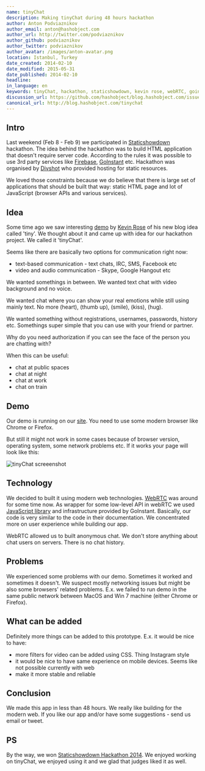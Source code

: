 ```yaml
---
name: tinyChat
description: Making tinyChat during 48 hours hackathon
author: Anton Podviaznikov
author_email: anton@hashobject.com
author_url: http://twitter.com/podviaznikov
author_github: podviaznikov
author_twitter: podviaznikov
author_avatar: /images/anton-avatar.png
location: Istanbul, Turkey
date_created: 2014-02-10
date_modified: 2015-05-31
date_published: 2014-02-10
headline:
in_language: en
keywords: tinyChat, hackathon, staticshowdown, kevin rose, webRTC, goinstant, divshot
discussion_url: https://github.com/hashobject/blog.hashobject.com/issues/13
canonical_url: http://blog.hashobject.com/tinychat
---
```

## Intro

Last weekend (Feb 8 - Feb 9) we participated in [Staticshowdown](http://staticshowdown.com) hackathon.
The idea behind the hackathon was to build HTML application that doesn't require server code. According to the rules
it was possible to use 3rd party services like [Firebase](http://firebase.com), [GoInstant](http://goinstant.com) etc. Hackathon was organised by [Divshot](http://divshot.io) who provided hosting for static resources.

We loved those constraints because we do believe that there is large set of applications that should be built
that way: static HTML page and lot of JavaScript (browser APIs and various services).



## Idea

Some time ago we saw interesting [demo](https://www.youtube.com/watch?v=N6UW0JY5PUs) by [Kevin Rose](http://twitter.com/kevinrose) of his new blog idea called 'tiny'. We thought about it and came up with idea for
our hackathon project. We called it 'tinyChat'.

Seems like there are basically two options for communication right now:

  * text-based communication - text chats, IRC, SMS, Facebook etc
  * video and audio communication - Skype, Google Hangout etc


We wanted somethings in between. We wanted text chat with video background and no voice.

We wanted chat where you can show your real emotions while still using mainly text. No more (heart), (thumb up), (smile), (kiss), (hug).

We wanted something without registrations, usernames, passwords, history etc. Somethings super simple that you
can use with your friend or partner.

Why do you need authorization if you can see the face of the person you are chatting with?

When this can be useful:

  * chat at public spaces
  * chat at night
  * chat at work
  * chat on train


## Demo

Our demo is running on our [site](http://chat.hashobject.com/). You need to use some modern browser like Chrome or Firefox.

But still it might not work in some cases because of browser version, operating system, some network problems etc. If it works your page will look like this:

![tinyChat screeenshot](/images/tinychat-screen.jpg)


## Technology

We decided to built it using modern web technologies. [WebRTC](http://webrtc.org) was around for some time now.
As wrapper for some low-level API in webRTC we used [JavaScript library](https://developers.goinstant.com/v1/widgets/audio_and_video/index.html)
and infrastructure provided by GoInstant. Basically, our code is very similar to the code in their documentation.
We concentrated more on user experience while building our app.

WebRTC allowed us to built anonymous chat. We don't store anything about chat users on servers. There is no chat history.


## Problems

We experienced some problems with our demo. Sometimes it worked and sometimes it doesn't. We suspect mostly networking issues but might be also some browsers' related problems. E.x. we failed to run demo in the same public network between MacOS and Win 7 machine (either Chrome or Firefox).



## What can be added

Definitely more things can be added to this prototype. E.x. it would be nice to have:

  * more filters for video can be added using CSS. Thing Instagram style
  * it would be nice to have same experience on mobile devices. Seems like not possible currently with web
  * make it more stable and reliable


## Conclusion

We made this app in less than 48 hours. We really like building for the modern web.
If you like our app and/or have some suggestions - send us email or tweet.

## PS

By the way, we won [Staticshowdown Hackathon 2014](http://www.staticshowdown.com/app/winners). We enjoyed working on tinyChat,
we enjoyed using it and we glad that judges liked it as well.
